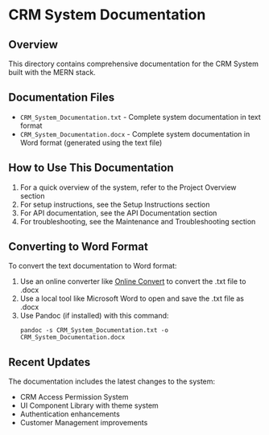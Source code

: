 # CRM System Documentation

## Overview
This directory contains comprehensive documentation for the CRM System built with the MERN stack. 

## Documentation Files

- `CRM_System_Documentation.txt` - Complete system documentation in text format
- `CRM_System_Documentation.docx` - Complete system documentation in Word format (generated using the text file)

## How to Use This Documentation

1. For a quick overview of the system, refer to the Project Overview section
2. For setup instructions, see the Setup Instructions section
3. For API documentation, see the API Documentation section
4. For troubleshooting, see the Maintenance and Troubleshooting section

## Converting to Word Format

To convert the text documentation to Word format:

1. Use an online converter like [Online Convert](https://document.online-convert.com/convert-to-docx) to convert the .txt file to .docx
2. Use a local tool like Microsoft Word to open and save the .txt file as .docx
3. Use Pandoc (if installed) with this command:
   ```
   pandoc -s CRM_System_Documentation.txt -o CRM_System_Documentation.docx
   ```

## Recent Updates

The documentation includes the latest changes to the system:
- CRM Access Permission System
- UI Component Library with theme system
- Authentication enhancements
- Customer Management improvements 